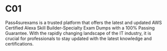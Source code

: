 # C01
Pass4surexams is a trusted platform that offers the latest and updated AWS Certified Alexa Skill Builder-Specialty Exam Dumps with a 100% Passing Guarantee. With the rapidly changing landscape of the IT industry, it is crucial for professionals to stay updated with the latest knowledge and certifications. 
